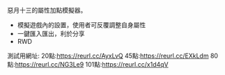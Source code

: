 惡月十三的屬性加點模擬器。


- 模擬遊戲內的設置，使用者可反覆調整自身屬性
- 一鍵匯入匯出，利於分享
- RWD

測試用網址:
20點:https://reurl.cc/AyxLvQ
45點:https://reurl.cc/EXkLdm
80點:https://reurl.cc/NG3Le9
101點:https://reurl.cc/x1d4qV
